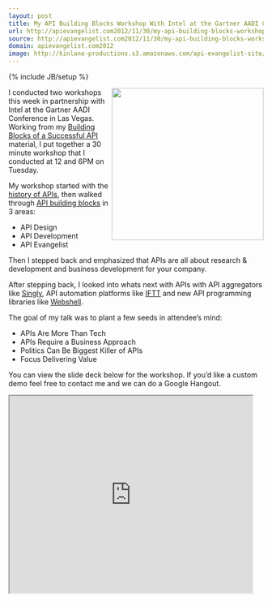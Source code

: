 ```yaml
---
layout: post
title: My API Building Blocks Workshop With Intel at the Gartner AADI Conference
url: http://apievangelist.com2012/11/30/my-api-building-blocks-workshop-with-intel-at-the-gartner-aadi-conference/
source: http://apievangelist.com2012/11/30/my-api-building-blocks-workshop-with-intel-at-the-gartner-aadi-conference/
domain: apievangelist.com2012
image: http://kinlane-productions.s3.amazonaws.com/api-evangelist-site/blog/intel-aadi-workshop.png
---
```

{% include JB/setup %}<p>
     <img src="https://s3.amazonaws.com/kinlane-productions/api-evangelist/intel/intel-aadi-workshop.png"  width="300" align="right" />
</p>
<p>
     I conducted two workshops this week in partnership with Intel at the Gartner AADI Conference in Las Vegas. Working from my <a href="/the_building_blocks_of_a_successful_api.php">Building Blocks of a Successful API</a> material, I put together a 30 minute workshop that I conducted at 12 and 6PM on Tuesday.
</p>
<p>
     My workshop started with the <a href="http://apievangelist.com/blog/tag.php?Search_Tag=History">history of APIs</a>, then walked through <a href="http://apievangelist.com/buildingblocks/">API building blocks</a> in 3 areas:
</p>
<ul>
     <li>API Design 
     </li>
     <li>API Development 
     </li>
     <li>API Evangelist
     </li>
</ul>
<p>
     Then I stepped back and emphasized that APIs are all about research &amp; development and business development for your company.
</p>
<p>
     After stepping back, I looked into whats next with APIs with API aggregators like <a title="Singly" href="http://singly.com">Singly</a>, API automation platforms like <a href="http://ifttt.com">IFTT</a> and new API programming libraries like <a href="http://webshell.io">Webshell</a>.
</p>
<p>
     The goal of my talk was to plant a few seeds in attendee’s mind:
</p>
<ul>
     <li>APIs Are More Than Tech 
     </li>
     <li>APIs Require a Business Approach 
     </li>
     <li>Politics Can Be Biggest Killer of APIs 
     </li>
     <li>Focus Delivering Value
     </li>
</ul>
<p>
     You can view the slide deck below for the workshop. If you’d like a custom demo feel free to contact me and we can do a Google Hangout.
</p>
<p>
     <iframe src="https://docs.google.com/presentation/embed?id=1KmSF4e6AehlMMRTWie9ygmzPTiAe8T3C-5h7f6xMJPo&amp;start=false&amp;loop=false&amp;delayms=3000" width="480" height="389"></iframe>
</p>
